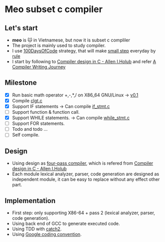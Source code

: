# Meo subset c compiler

## Let's start
- **meo** is :cat: in Vietnamese, but now  it is subset c compliler
- The project is mainly used to study compiler.
- I use [100DaysOfCode](https://github.com/kallaway/100-days-of-code) strategy, that will make [small step](100days.md) everyday by [rule](https://github.com/kallaway/100-days-of-code/blob/master/rules.md)
- I start by following to [Compiler design in C - Allen I.Holub](https://holub.com/goodies/compiler/compilerDesignInC.pdf) and refer [A Compiler Writing Journey](https://github.com/DoctorWkt/acwj)

## Milestone
- [x] Run basic math operator +,-,*,/ on X86_64 GNU/Linux -> [v0.1](https://github.com/truongpt/meo/releases/tag/v0.1)
- [x] Compile [clgt.c](sample/clgt.c)
- [x] Support IF statements -> Can compile [if_stmt.c](sample/if_stmt.c)
- [ ] Support function & function call.
- [x] Support WHILE statements. -> Can compile [while_stmt.c](sample/while_stmt.c)
- [ ] Support FOR statements.
- [ ] Todo and todo ...
- [ ] Self compile.

## Design
- Using design as [four-pass compiler](system_struct.png), which is refered from [Compiler design in C - Allen I.Holub](https://holub.com/goodies/compiler/compilerDesignInC.pdf)
- Each module lexical analyzer, parser, code generation are designed as independent module, it can be easy to replace without any effect other part.

## Implementation
- First step: only supporting X86-64 + pass 2 (lexical analyzer, parser, code generation).
- Using back end of GCC to generate executed code.
- Using TDD with [catch2](https://github.com/catchorg/Catch2).
- Using [Google coding convention](https://google.github.io/styleguide/cppguide.html).
